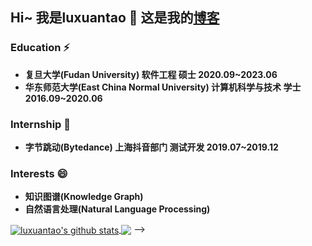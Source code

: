 ## Hi~  我是luxuantao 👋 这是我的[博客](https://luxuantao.github.io/)

### Education ⚡

+ **复旦大学(Fudan University) 软件工程 硕士 2020.09~2023.06**
+ **华东师范大学(East China Normal University) 计算机科学与技术 学士 2016.09~2020.06**

### Internship 🌱

+ **字节跳动(Bytedance) 上海抖音部门 测试开发 2019.07~2019.12**

### Interests 😄

+ **知识图谱(Knowledge Graph)**
+ **自然语言处理(Natural Language Processing)**

<a href="https://github.com/luxuantao">
  <img align="center" src="https://github-readme-stats.vercel.app/api?username=luxuantao&show_icons=true&include_all_commits=true" alt="luxuantao's github stats" />
</a>

<!-- <a href="https://github.com/luxuantao">
  <!-- Change the `github-readme-stats.anuraghazra1.vercel.app` to `github-readme-stats.vercel.app`  -->
  <img align="center" src="https://github-readme-stats.anuraghazra1.vercel.app/api/top-langs/?username=luxuantao&layout=compact" />
</a>
 -->
